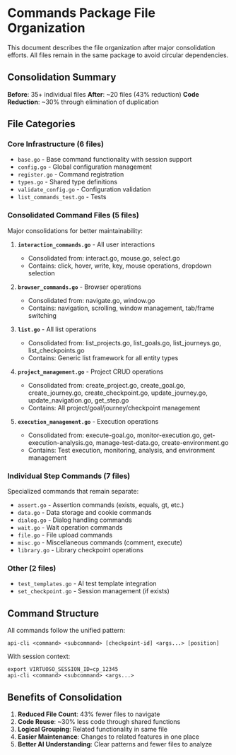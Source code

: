 # Commands Package File Organization

This document describes the file organization after major consolidation efforts. All files remain in the same package to avoid circular dependencies.

## Consolidation Summary

**Before**: 35+ individual files
**After**: ~20 files (43% reduction)
**Code Reduction**: ~30% through elimination of duplication

## File Categories

### Core Infrastructure (6 files)

- `base.go` - Base command functionality with session support
- `config.go` - Global configuration management
- `register.go` - Command registration
- `types.go` - Shared type definitions
- `validate_config.go` - Configuration validation
- `list_commands_test.go` - Tests

### Consolidated Command Files (5 files)

Major consolidations for better maintainability:

1. **`interaction_commands.go`** - All user interactions

   - Consolidated from: interact.go, mouse.go, select.go
   - Contains: click, hover, write, key, mouse operations, dropdown selection

2. **`browser_commands.go`** - Browser operations

   - Consolidated from: navigate.go, window.go
   - Contains: navigation, scrolling, window management, tab/frame switching

3. **`list.go`** - All list operations

   - Consolidated from: list_projects.go, list_goals.go, list_journeys.go, list_checkpoints.go
   - Contains: Generic list framework for all entity types

4. **`project_management.go`** - Project CRUD operations

   - Consolidated from: create_project.go, create_goal.go, create_journey.go, create_checkpoint.go, update_journey.go, update_navigation.go, get_step.go
   - Contains: All project/goal/journey/checkpoint management

5. **`execution_management.go`** - Execution operations
   - Consolidated from: execute-goal.go, monitor-execution.go, get-execution-analysis.go, manage-test-data.go, create-environment.go
   - Contains: Test execution, monitoring, analysis, and environment management

### Individual Step Commands (7 files)

Specialized commands that remain separate:

- `assert.go` - Assertion commands (exists, equals, gt, etc.)
- `data.go` - Data storage and cookie commands
- `dialog.go` - Dialog handling commands
- `wait.go` - Wait operation commands
- `file.go` - File upload commands
- `misc.go` - Miscellaneous commands (comment, execute)
- `library.go` - Library checkpoint operations

### Other (2 files)

- `test_templates.go` - AI test template integration
- `set_checkpoint.go` - Session management (if exists)

## Command Structure

All commands follow the unified pattern:

```
api-cli <command> <subcommand> [checkpoint-id] <args...> [position]
```

With session context:

```
export VIRTUOSO_SESSION_ID=cp_12345
api-cli <command> <subcommand> <args...>
```

## Benefits of Consolidation

1. **Reduced File Count**: 43% fewer files to navigate
2. **Code Reuse**: ~30% less code through shared functions
3. **Logical Grouping**: Related functionality in same file
4. **Easier Maintenance**: Changes to related features in one place
5. **Better AI Understanding**: Clear patterns and fewer files to analyze
